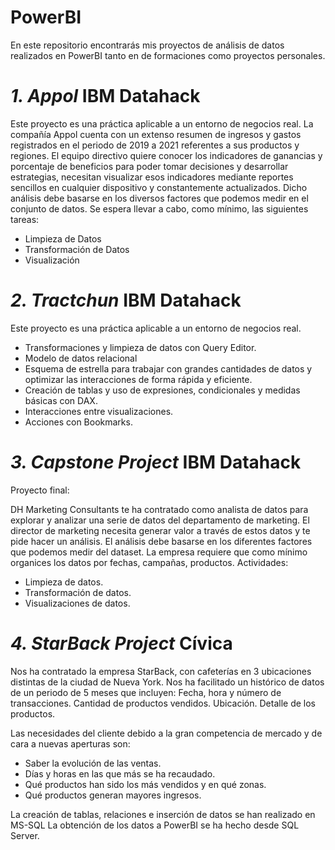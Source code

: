# PowerBI


En este repositorio encontrarás mis proyectos de análisis de datos realizados en PowerBI tanto en de formaciones como proyectos personales.

# *1. Appol* IBM Datahack 

Este proyecto es una práctica aplicable a un entorno de negocios real. 
La compañía Appol cuenta con un extenso resumen de ingresos y gastos registrados en el periodo de 2019 a 2021 referentes a sus productos y regiones. El equipo directivo quiere conocer los indicadores de ganancias y porcentaje de beneficios para poder tomar 
decisiones y desarrollar estrategias, necesitan visualizar esos indicadores mediante reportes sencillos en cualquier dispositivo y constantemente actualizados.
Dicho análisis debe basarse en los diversos factores que podemos medir en el conjunto de datos. Se espera llevar a cabo, como mínimo, las siguientes tareas:

- Limpieza de Datos
- Transformación de Datos
- Visualización

# *2. Tractchun* IBM Datahack 

Este proyecto es una práctica aplicable a un entorno de negocios real. 

- Transformaciones y limpieza de datos con Query Editor. 
- Modelo de datos relacional
- Esquema de estrella para trabajar con grandes cantidades de datos y optimizar las interacciones de forma rápida y eficiente.
- Creación de tablas y uso de expresiones, condicionales y medidas básicas con DAX.
- Interacciones entre visualizaciones.
- Acciones con Bookmarks.


# *3. Capstone Project* IBM Datahack 

Proyecto final:

DH Marketing Consultants te ha contratado como analista de datos para explorar y analizar una serie de datos del departamento de marketing. El director de marketing necesita generar valor a través de estos datos y te pide hacer un análisis. 
El análisis debe basarse en los diferentes factores que podemos medir del dataset. La empresa requiere que como mínimo organices los datos por fechas, campañas, productos.
Actividades:

- Limpieza de datos.
- Transformación de datos.
- Visualizaciones de datos.


# *4. StarBack Project* Cívica

Nos ha contratado la empresa StarBack, con cafeterías en 3 ubicaciones distintas de la ciudad de Nueva York.
Nos ha facilitado un histórico de datos de un periodo de  5 meses que incluyen:
Fecha, hora y número de transacciones.
Cantidad de productos vendidos.
Ubicación.
Detalle de los productos.

Las necesidades del cliente debido a la gran competencia de mercado y de cara a nuevas aperturas son:
- Saber la evolución de las ventas.
- Días y horas en las que más se ha recaudado.
- Qué productos han sido los más vendidos y en qué zonas.
- Qué productos generan mayores ingresos.

La creación de tablas, relaciones e inserción de datos se han realizado en MS-SQL
La obtención de los datos a PowerBI se ha hecho desde SQL Server.

